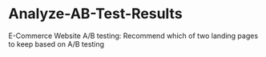 # Analyze-AB-Test-Results
E-Commerce Website A/B testing: Recommend which of two landing pages to keep based on A/B testing
